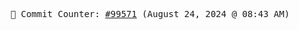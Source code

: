 <p align="center">
    <samp>
        📮 Commit Counter: <a href="https://github.com/Javascript-void0/Javascript-void0/commits/main">#99571</a> (August 24, 2024 @ 08:43 AM)
    </samp>
</p>
